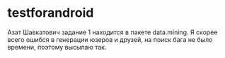 # testforandroid
Азат Шавкатович задание 1 находится в пакете data.mining. Я скорее всего ошибся в генерации юзеров и друзей, на поиск бага не было времени, поэтому высылаю так. 

